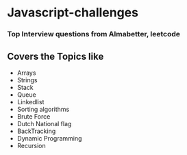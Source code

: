 # Javascript-challenges

<h3>Top Interview questions from Almabetter, leetcode </h3>

## Covers the Topics like
<ul>
  <li>Arrays</li>
   <li>Strings</li>
    <li>Stack</li>
     <li>Queue</li>
      <li>Linkedlist</li>
       <li>Sorting algorithms</li>
        <li>Brute Force</li>
         <li>Dutch National flag</li>
          <li>BackTracking</li>
           <li>Dynamic Programming</li>
            <li>Recursion</li>
</ul>
